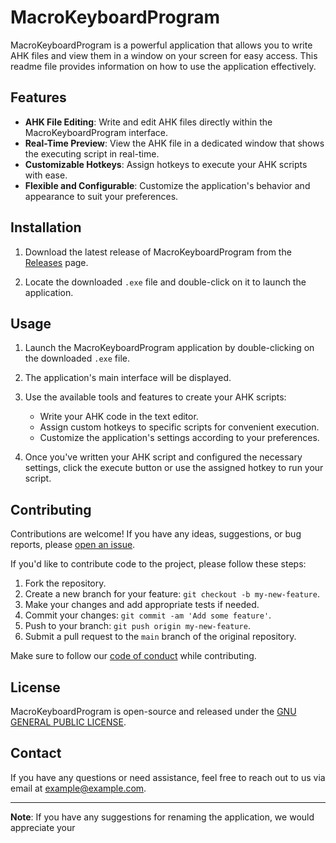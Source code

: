 # MacroKeyboardProgram

MacroKeyboardProgram is a powerful application that allows you to write AHK files and view them in a window on your screen for easy access. This readme file provides information on how to use the application effectively.

## Features

- **AHK File Editing**: Write and edit AHK files directly within the MacroKeyboardProgram interface.
- **Real-Time Preview**: View the AHK file in a dedicated window that shows the executing script in real-time.
- **Customizable Hotkeys**: Assign hotkeys to execute your AHK scripts with ease.
- **Flexible and Configurable**: Customize the application's behavior and appearance to suit your preferences.

## Installation

1. Download the latest release of MacroKeyboardProgram from the [Releases](https://github.com/your-username/MacroKeyboardProgram/releases) page.

2. Locate the downloaded `.exe` file and double-click on it to launch the application.

## Usage

1. Launch the MacroKeyboardProgram application by double-clicking on the downloaded `.exe` file.

2. The application's main interface will be displayed.

3. Use the available tools and features to create your AHK scripts:
   - Write your AHK code in the text editor.
   - Assign custom hotkeys to specific scripts for convenient execution.
   - Customize the application's settings according to your preferences.

4. Once you've written your AHK script and configured the necessary settings, click the execute button or use the assigned hotkey to run your script.

## Contributing

Contributions are welcome! If you have any ideas, suggestions, or bug reports, please [open an issue](https://github.com/your-username/MacroKeyboardProgram/issues).

If you'd like to contribute code to the project, please follow these steps:
1. Fork the repository.
2. Create a new branch for your feature: `git checkout -b my-new-feature`.
3. Make your changes and add appropriate tests if needed.
4. Commit your changes: `git commit -am 'Add some feature'`.
5. Push to your branch: `git push origin my-new-feature`.
6. Submit a pull request to the `main` branch of the original repository.

Make sure to follow our [code of conduct](https://github.com/your-username/MacroKeyboardProgram/blob/main/CODE_OF_CONDUCT.md) while contributing.

## License

MacroKeyboardProgram is open-source and released under the [GNU GENERAL PUBLIC LICENSE](https://github.com/NekoSpirits/MacroKeyboardProgram/blob/master/LICENSE).

## Contact

If you have any questions or need assistance, feel free to reach out to us via email at example@example.com.

---

**Note**: If you have any suggestions for renaming the application, we would appreciate your
